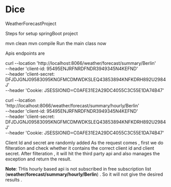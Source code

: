 # Dice

WeatherForecastProject

Steps for setup springBoot project

mvn clean
mvn compile
Run the main class now

Apis endpoints are 

curl --location 'http://localhost:8066/weather/forecast/summary/Berlin' \
--header 'client-id: 95495ENJRFNRDFNDR3949345N4KEFND' \
--header 'client-secret: DFJDJGNJ09583095KNGFMCDMWDKSLEQ43853894KNFKDRH892U2984J' \
--header 'Cookie: JSESSIONID=C0AFE31E2A29DC4055C3C55E1DA74B47'


curl --location 'http://localhost:8066/weather/forecast/summary/hourly/Berlin' \
--header 'client-id: 95495ENJRFNRDFNDR3949345N4KEFND' \
--header 'client-secret: DFJDJGNJ09583095KNGFMCDMWDKSLEQ43853894KNFKDRH892U2984J' \
--header 'Cookie: JSESSIONID=C0AFE31E2A29DC4055C3C55E1DA74B47'

Client Id and secret are randomly added 
As the request comes , first we do filteration and check whether it contains the correct client id and client secret.
After filteration , it will hit the third party api and also manages the exception and return the result.

**Note**: THis hourly based api is not subscribed in free subscription list (**weather/forecast/summary/hourly/Berlin**) . So it will not give the desired results .
